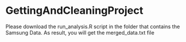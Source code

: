 GettingAndCleaningProject
=========================


Please download the run_analysis.R script in the folder that contains the Samsung Data.
As result, you will get the merged_data.txt file
